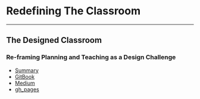 # Redefining The Classroom
___
## The Designed Classroom
### Re-framing Planning and Teaching as a Design Challenge
- [Summary](SUMMARY.md)
- [GitBook](https://janzeteachesit.gitbooks.io/redefining-the-classroom/content/)
- [Medium](https://medium.com/designed-classroom)
- [gh_pages](https://janzeteachesit.github.io/redefining-the-classroom/)
